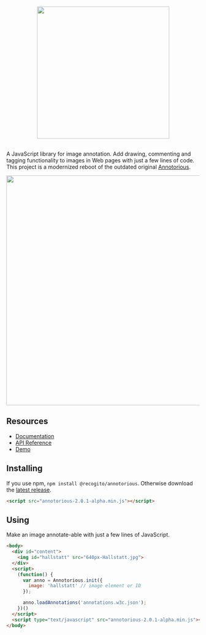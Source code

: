 <p align="center">
  <br/>
  <img width="345" src="https://raw.githubusercontent.com/recogito/annotorious/master/annotorious-logo-white-small.png" />
  <br/><br/>
</p>

A JavaScript library for image annotation. Add drawing, commenting and tagging functionality to images
in Web pages with just a few lines of code. This project is a modernized reboot of the outdated 
original [Annotorious](http://annotorious.github.io/).

<img width="600" src="https://raw.githubusercontent.com/recogito/annotorious/master/screenshot.jpg" />

## Resources

- [Documentation](https://github.com/recogito/annotorious/wiki)
- [API Reference](https://github.com/recogito/annotorious/wiki/API-Reference)
- [Demo](https://recogito.github.io/annotorious/)

## Installing

If you use npm, `npm install @recogito/annotorious`. Otherwise download the 
[latest release](https://github.com/recogito/annotorious/releases/latest).

```html
<script src="annotorious-2.0.1-alpha.min.js"></script>
```

## Using

Make an image annotate-able with just a few lines of JavaScript.

```html
<body>
  <div id="content">
    <img id="hallstatt" src="640px-Hallstatt.jpg">
  </div>
  <script>
    (function() {
      var anno = Annotorious.init({
        image: 'hallstatt' // image element or ID
      });

      anno.loadAnnotations('annotations.w3c.json');
    })()
  </script>
  <script type="text/javascript" src="annotorious-2.0.1-alpha.min.js"></script>
</body>
```


